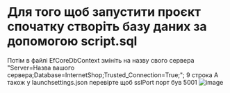 # Для того щоб запустити проєкт спочатку створіть базу даних за допомогою script.sql
Потім в файлі EfCoreDbContext змініть на назву свого сервера 
"Server=Назва вашого сервера;Database=InternetShop;Trusted_Connection=True;";  9 строка
А також у launchsettings.json перевірте щоб sslPort порт був 5001
![image](https://user-images.githubusercontent.com/49405702/212574181-dd776e5d-235a-4d99-80fd-3d204c66229d.png)
